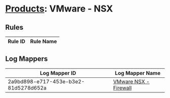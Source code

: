 # [Products](README.md): VMware - NSX

## Rules

|Rule ID|Rule Name|
|----|----|


## Log Mappers

|Log Mapper ID|Log Mapper Name|
|----|----|
|2a9bd898-e717-453e-b3e2-81d5278d652a|[VMware NSX - Firewall](../mappings/2a9bd898-e717-453e-b3e2-81d5278d652a.md)|


